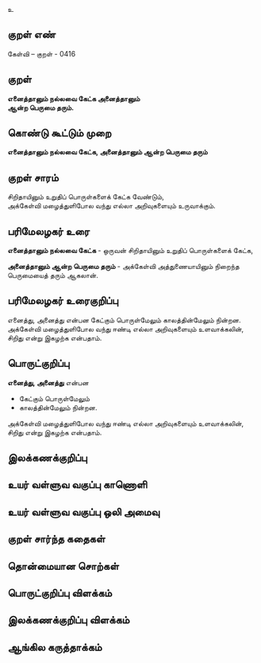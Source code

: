உ

## குறள் எண் 

கேள்வி – குறள் - 0416  

## குறள் 

**எனைத்தானும் நல்லவை கேட்க அனைத்தானும்  
ஆன்ற பெருமை தரும்.**

## கொண்டு கூட்டும் முறை

**எனைத்தானும் நல்லவை கேட்க, அனைத்தானும் ஆன்ற பெருமை தரும்**

## குறள் சாரம் 

சிறிதாயினும் உறுதிப் பொருள்களைக் கேட்க வேண்டும்,   
அக்கேள்வி மழைத்துளிபோல வந்து எல்லா அறிவுகளையும் உருவாக்கும்.  

## பரிமேலழகர் உரை

**எனைத்தானும் நல்லவை கேட்க** - ஒருவன் சிறிதாயினும் உறுதிப் பொருள்களைக் கேட்க,  

**அனைத்தானும் ஆன்ற பெருமை தரும்** - அக்கேள்வி அத்துணையாயினும் நிறைந்த பெருமையைத் தரும் ஆகலான். 

## பரிமேலழகர் உரைகுறிப்பு   

எனைத்து, அனைத்து என்பன கேட்கும் பொருள்மேலும் காலத்தின்மேலும் நின்றன.  
அக்கேள்வி மழைத்துளிபோல வந்து ஈண்டி எல்லா அறிவுகளையும் உளவாக்கலின், சிறிது என்று இகழற்க என்பதாம்.    

## பொருட்குறிப்பு 

**எனைத்து, அனைத்து** என்பன  
* கேட்கும் பொருள்மேலும்  
* காலத்தின்மேலும் நின்றன.   

அக்கேள்வி மழைத்துளிபோல வந்து ஈண்டி எல்லா அறிவுகளையும் உளவாக்கலின்,  
சிறிது என்று இகழற்க என்பதாம்.      

## இலக்கணக்குறிப்பு  


## உயர் வள்ளுவ வகுப்பு காணொளி


## உயர் வள்ளுவ வகுப்பு ஒலி அமைவு 

 
## குறள் சார்ந்த கதைகள் 


## தொன்மையான சொற்கள்


## பொருட்குறிப்பு விளக்கம்


## இலக்கணக்குறிப்பு விளக்கம்


## ஆங்கில கருத்தாக்கம் 


